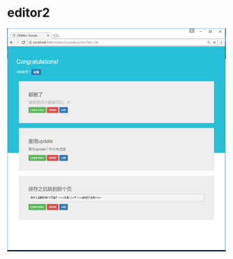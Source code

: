 # editor2
![images](https://github.com/yishenggithub/editor2/blob/master/src/main/webapp/images/list.jpg)

